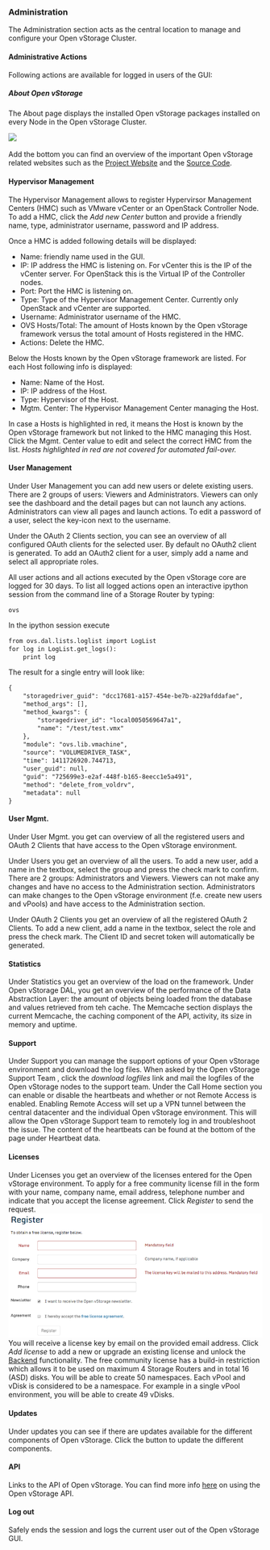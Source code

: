 ### Administration

The Administration section acts as the central location to manage and
configure your Open vStorage Cluster.

#### Administrative Actions

Following actions are available for logged in users of the GUI:

##### About Open vStorage

The About page displays the installed Open vStorage packages installed
on every Node in the Open vStorage Cluster.

![](..Images/aboutopenvstorage.png)


Add the bottom you can find an overview of the important Open vStorage
related websites such as the [Project
Website](http://www.openvstorage.com) and the [Source
Code](https://github.com/openvstorage).


#### <a name="hmc"></a>Hypervisor Management

The Hypervisor Management allows to register Hypervirsor Management
Centers (HMC) such as VMware vCenter or an OpenStack Controller Node. To
add a HMC, click the *Add new Center* button and provide a friendly
name, type, administrator username, password and IP address.

Once a HMC is added following details will be displayed:

-   Name: friendly name used in the GUI.
-   IP: IP address the HMC is listening on. For vCenter this is the IP of the vCenter server. For OpenStack this is the Virtual IP of the Controller nodes.
-   Port: Port the HMC is listening on.
-   Type: Type of the Hypervisor Management Center. Currently only OpenStack and vCenter are supported.
-   Username: Administrator username of the HMC.
-   OVS Hosts/Total: The amount of Hosts known by the Open vStorage
    framework versus the total amount of Hosts registered in the HMC.
-   Actions: Delete the HMC.

Below the Hosts known by the Open vStorage framework are listed. For
each Host following info is displayed:

-   Name: Name of the Host.
-   IP: IP address of the Host.
-   Type: Hypervisor of the Host.
-   Mgtm. Center: The Hypervisor Management Center managing the Host.

In case a Hosts is highlighted in red, it means the Host is known by the
Open vStorage framework but not linked to the HMC managing this Host.
Click the Mgmt. Center value to edit and select the correct HMC from the
list. *Hosts highlighted in red are not covered for automated
fail-over.*

#### User Management

Under User Management you can add new users or delete existing users.
There are 2 groups of users: Viewers and Administrators. Viewers can
only see the dashboard and the detail pages but can not launch any
actions. Administrators can view all pages and launch actions. To edit a
password of a user, select the key-icon next to the username.

Under the OAuth 2 Clients section, you can see an overview of all
configured OAuth clients for the selected user. By default no OAuth2
client is generated. To add an OAuth2 client for a user, simply add a
name and select all appropriate roles.

All user actions and all actions executed by the Open vStorage core are
logged for 30 days. To list all logged actions open an interactive
ipython session from the command line of a Storage Router by typing:

```
ovs
```

In the ipython session execute

```
from ovs.dal.lists.loglist import LogList
for log in LogList.get_logs():
    print log
```

The result for a single entry will look like:

```
{
    "storagedriver_guid": "dcc17681-a157-454e-be7b-a229afddafae",
    "method_args": [],
    "method_kwargs": {
        "storagedriver_id": "local0050569647a1",
        "name": "/test/test.vmx"
    },
    "module": "ovs.lib.vmachine",
    "source": "VOLUMEDRIVER_TASK",
    "time": 1411726920.744713,
    "user_guid": null,
    "guid": "725699e3-e2af-448f-b165-8eecc1e5a491",
    "method": "delete_from_voldrv",
    "metadata": null
}
```

#### User Mgmt.

Under User Mgmt. you get can overview of all the registered users and
OAuth 2 Clients that have access to the Open vStorage environment.

Under Users you get an overview of all the users. To add a new user, add
a name in the textbox, select the group and press the check mark to
confirm. There are 2 groups: Administrators and Viewers. Viewers can not
make any changes and have no access to the Administration section.
Administrators can make changes to the Open vStorage environment (f.e.
create new users and vPools) and have access to the Administration
section.

Under OAuth 2 Clients you get an overview of all the registered OAuth 2
Clients. To add a new client, add a name in the textbox, select the role
and press the check mark. The Client ID and secret token will
automatically be generated.

#### Statistics

Under Statistics you get an overview of the load on the framework. Under
Open vStorage DAL, you get an overview of the performance of the Data
Abstraction Layer: the amount of objects being loaded from the database
and values retrieved from teh cache. The Memcache section displays the
current Memcache, the caching component of the API, activity, its size
in memory and uptime.

#### Support

Under Support you can manage the support options of your Open vStorage
environment and download the log files. When asked by the Open vStorage
Support Team , click the *download logfiles* link and mail the logfiles
of the Open vStorage nodes to the support team. Under the Call Home
section you can enable or disable the heartbeats and whether or not
Remote Access is enabled. Enabling Remote Access will set up a VPN
tunnel between the central datacenter and the individual Open vStorage
environment. This will allow the Open vStorage Support team to remotely
log in and troubleshoot the issue. The content of the heartbeats can be
found at the bottom of the page under Heartbeat data.

#### Licenses

Under Licenses you get an overview of the licenses entered for the Open
vStorage environment. To apply for a free community license fill in the
form with your name, company name, email address, telephone number and
indicate that you accept the license agreement. Click *Register* to send
the request. ![](../Images/register.png)
 You will receive a license key
by email on the provided email address. Click *Add license* to add a new
or upgrade an existing license and unlock the [Backend](/Administration/backends.md)
functionality. The free community license has a build-in restriction
which allows it to be used on maximum 4 Storage Routers and in total 16
(ASD) disks. You will be able to create 50 namespaces. Each vPool and
vDisk is considered to be a namespace. For example in a single vPool
environment, you will be able to create 49 vDisks.

#### Updates
Under updates you can see if there are updates available for the different components of Open vStorage. Click the button to update the different components.

#### API

Links to the API of Open vStorage. You can find more info
[here](Administration/usingtheapi.md) on using the Open vStorage API.

#### Log out

Safely ends the session and logs the current user out of the Open
vStorage GUI.



